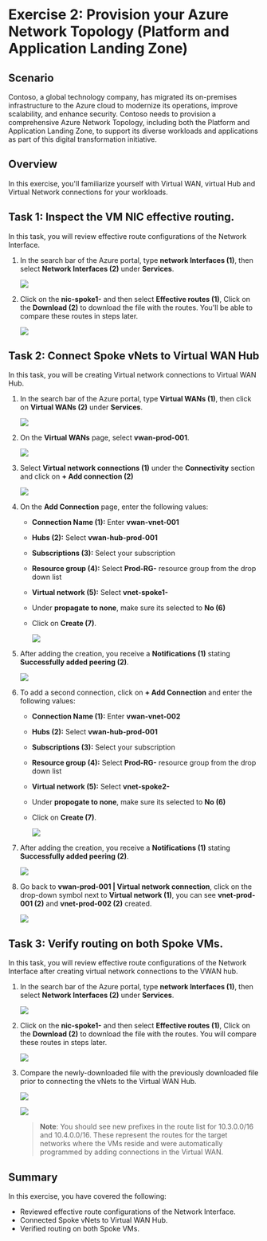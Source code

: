 # Exercise 2: Provision your Azure Network Topology (Platform and Application Landing Zone)

## Scenario 

Contoso, a global technology company, has migrated its on-premises infrastructure to the Azure cloud to modernize its operations, improve scalability, and enhance security. Contoso needs to provision a comprehensive Azure Network Topology, including both the Platform and Application Landing Zone, to support its diverse workloads and applications as part of this digital transformation initiative.

## Overview

In this exercise, you'll familiarize yourself with Virtual WAN, virtual Hub and Virtual Network connections for your workloads.

## Task 1: Inspect the VM NIC effective routing. 

In this task, you will review effective route configurations of the Network Interface.

1. In the search bar of the Azure portal, type **network Interfaces (1)**, then select **Network Interfaces (2)** under **Services**.

     ![](./Media/102-4.png)
     
1. Click on the **nic-spoke1-<inject key="DeploymentID" enableCopy="false"/>** and then select **Effective routes (1)**, Click on the **Download (2)** to download the file with the routes. You'll be able to compare these routes in steps later.

    ![](./Media/101-1.png)
 
## Task 2: Connect Spoke vNets to Virtual WAN Hub

In this task, you will be creating Virtual network connections to Virtual WAN Hub.

1. In the search bar of the Azure portal, type **Virtual WANs (1)**, then click on **Virtual WANs (2)** under **Services**.

      ![](./Media/102-5.png) 

11. On the **Virtual WANs** page, select **vwan-prod-001**.

      ![](./Media/102-6.png)

13. Select **Virtual network connections (1)** under the **Connectivity** section and click on **+ Add connection (2)**

      ![](./Media/09.png)

14. On the **Add Connection** page, enter the following values:

    - **Connection Name (1):** Enter **vwan-vnet-001**

    - **Hubs (2):** Select **vwan-hub-prod-001**

    - **Subscriptions (3):** Select your subscription
    
    - **Resource group (4):** Select **Prod-RG-<inject key="DeploymentID" enableCopy="false"/>** resource group from the drop down list

    - **Virtual network (5):** Select **vnet-spoke1-<inject key="DeploymentID" enableCopy="false"/>**
    - Under **propagate to none**, make sure its selected to **No (6)**
    - Click on **Create (7)**.

        ![](./Media/101-2.png)

15. After adding the creation, you receive a **Notifications (1)** stating **Successfully added peering (2)**.

    ![](./Media/101-3.png)

16. To add a second connection, click on **+ Add Connection** and enter the following values:

     - **Connection Name (1):** Enter **vwan-vnet-002**

     - **Hubs (2):** Select **vwan-hub-prod-001**

     - **Subscriptions (3):** Select your subscription
    
     - **Resource group (4):** Select **Prod-RG-<inject key="DeploymentID" enableCopy="false"/>** resource group from the drop down list

     - **Virtual network (5):** Select **vnet-spoke2-<inject key="DeploymentID" enableCopy="false"/>**
       
     - Under **propogate to none**, make sure its selected to **No (6)**
       
     - Click on **Create (7)**.
    
          ![](./Media/101-4.png)

1. After adding the creation, you receive a **Notifications (1)** stating **Successfully added peering (2)**.

     ![](./Media/101-5.png)

17. Go back to **vwan-prod-001 | Virtual network connection**, click on the drop-down symbol next to **Virtual network (1)**, you can see **vnet-prod-001 (2)** and **vnet-prod-002 (2)** created.

    ![](./Media/102-7.png)

## Task 3: Verify routing on both Spoke VMs.

In this task, you will review effective route configurations of the Network Interface after creating virtual network connections to the VWAN hub.

1. In the search bar of the Azure portal, type **network Interfaces (1)**, then select **Network Interfaces (2)** under **Services**.

     ![](./Media/102-4.png)
     
1. Click on the **nic-spoke1-<inject key="DeploymentID" enableCopy="false"/>** and then select **Effective routes (1)**, Click on the **Download (2)** to download the file with the routes. You will compare these routes in steps later.

     ![](./Media/101-1.png)

1. Compare the newly-downloaded file with the previously downloaded file prior to connecting the vNets to the Virtual WAN Hub. 

     ![](./Media/102-8.png)
     
     ![](./Media/102-9.png)

   >**Note**: You should see new prefixes in the route list for 10.3.0.0/16 and 10.4.0.0/16. These represent the routes for the target networks where the VMs reside and were automatically programmed by adding connections in the Virtual WAN.

## Summary

In this exercise, you have covered the following:

- Reviewed effective route configurations of the Network Interface.
- Connected Spoke vNets to Virtual WAN Hub.
- Verified routing on both Spoke VMs.

